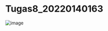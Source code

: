 # Tugas8_20220140163

![image](https://github.com/DimasCW/Tugas8_20220140163/assets/114164560/7482ec6c-5670-4624-8157-42dc6c413443)
